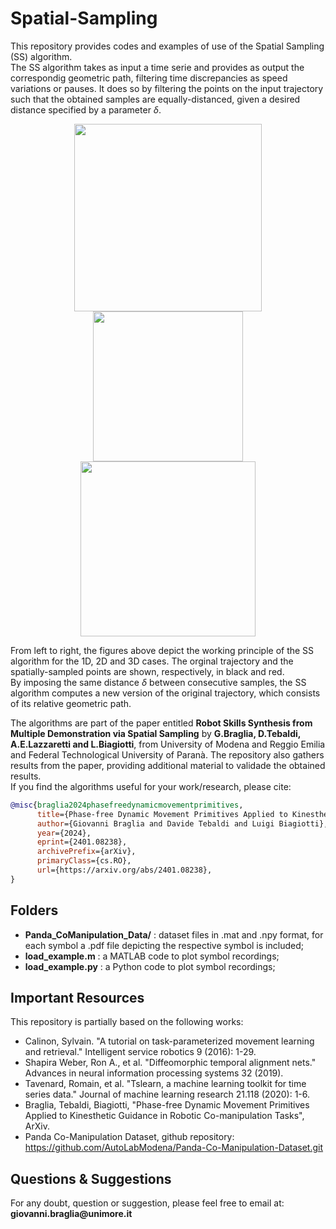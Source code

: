 # Spatial-Sampling

This repository provides codes and examples of use of the Spatial Sampling (SS) algorithm. <br>
The SS algorithm takes as input a time serie and provides as output the correspondig geometric path, filtering time discrepancies as speed variations or pauses. It does so by filtering the points on the input trajectory such that the obtained samples are equally-distanced, given a desired distance specified by a parameter $\delta$.

<p align="center">
  <img src="https://github.com/user-attachments/assets/b4627ec6-be7a-4cf0-8958-7bca90fa15e5" width="300" />
  <img src="https://github.com/user-attachments/assets/c45a2497-a88c-4534-83d6-dc0d70b2ee2e" width="240" />
  <img src="https://github.com/user-attachments/assets/0f1cf840-826b-42cf-8296-0f41d75b8369" width="280" />
</p>

From left to right, the figures above depict the working principle of the SS algorithm for the 1D, 2D and 3D cases. The orginal trajectory and the spatially-sampled points are shown, respectively, in black and red. <br>
By imposing the same distance $\delta$ between consecutive samples, the SS algorithm computes a new version of the original trajectory, which consists of its relative geometric path. <br>

The algorithms are part of the paper entitled **Robot Skills Synthesis from Multiple Demonstration via Spatial Sampling** by __G.Braglia, D.Tebaldi, A.E.Lazzaretti and L.Biagiotti__, from University of Modena and Reggio Emilia and Federal Technological University of Paranà. The repository also gathers results from the paper, providing additional material to validade the obtained results.<br>
If you find the algorithms useful for your work/research, please cite:
```bibtex
@misc{braglia2024phasefreedynamicmovementprimitives,
      title={Phase-free Dynamic Movement Primitives Applied to Kinesthetic Guidance in Robotic Co-manipulation Tasks}, 
      author={Giovanni Braglia and Davide Tebaldi and Luigi Biagiotti},
      year={2024},
      eprint={2401.08238},
      archivePrefix={arXiv},
      primaryClass={cs.RO},
      url={https://arxiv.org/abs/2401.08238}, 
}
```

## Folders

- **Panda_CoManipulation_Data/** : dataset files in .mat and .npy format, for each symbol a .pdf file depicting the respective symbol is included;
- **load_example.m** : a MATLAB code to plot symbol recordings;
- **load_example.py** : a Python code to plot symbol recordings;

## Important Resources

This repository is partially based on the following works:

- Calinon, Sylvain. "A tutorial on task-parameterized movement learning and retrieval." Intelligent service robotics 9 (2016): 1-29.
- Shapira Weber, Ron A., et al. "Diffeomorphic temporal alignment nets." Advances in neural information processing systems 32 (2019).
- Tavenard, Romain, et al. "Tslearn, a machine learning toolkit for time series data." Journal of machine learning research 21.118 (2020): 1-6.
- Braglia, Tebaldi, Biagiotti, "Phase-free Dynamic Movement Primitives Applied to Kinesthetic Guidance in Robotic Co-manipulation Tasks", ArXiv.
- Panda Co-Manipulation Dataset, github repository: https://github.com/AutoLabModena/Panda-Co-Manipulation-Dataset.git

## Questions & Suggestions
For any doubt, question or suggestion, please feel free to email at:
__giovanni.braglia@unimore.it__
